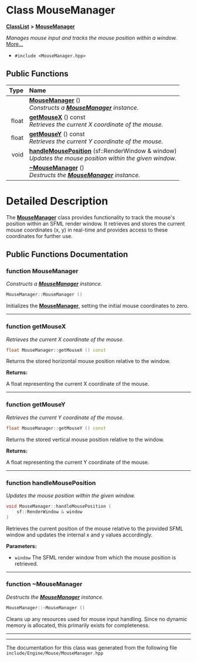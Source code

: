 

# Class MouseManager



[**ClassList**](annotated.md) **>** [**MouseManager**](classMouseManager.md)



_Manages mouse input and tracks the mouse position within a window._ [More...](#detailed-description)

* `#include <MouseManager.hpp>`





































## Public Functions

| Type | Name |
| ---: | :--- |
|   | [**MouseManager**](#function-mousemanager) () <br>_Constructs a_ [_**MouseManager**_](classMouseManager.md) _instance._ |
|  float | [**getMouseX**](#function-getmousex) () const<br>_Retrieves the current X coordinate of the mouse._  |
|  float | [**getMouseY**](#function-getmousey) () const<br>_Retrieves the current Y coordinate of the mouse._  |
|  void | [**handleMousePosition**](#function-handlemouseposition) (sf::RenderWindow & window) <br>_Updates the mouse position within the given window._  |
|   | [**~MouseManager**](#function-mousemanager) () <br>_Destructs the_ [_**MouseManager**_](classMouseManager.md) _instance._ |




























# Detailed Description


The [**MouseManager**](classMouseManager.md) class provides functionality to track the mouse's position within an SFML render window. It retrieves and stores the current mouse coordinates (x, y) in real-time and provides access to these coordinates for further use. 


    
## Public Functions Documentation




### function MouseManager 

_Constructs a_ [_**MouseManager**_](classMouseManager.md) _instance._
```C++
MouseManager::MouseManager () 
```



Initializes the [**MouseManager**](classMouseManager.md), setting the initial mouse coordinates to zero. 


        

<hr>



### function getMouseX 

_Retrieves the current X coordinate of the mouse._ 
```C++
float MouseManager::getMouseX () const
```



Returns the stored horizontal mouse position relative to the window.




**Returns:**

A float representing the current X coordinate of the mouse. 





        

<hr>



### function getMouseY 

_Retrieves the current Y coordinate of the mouse._ 
```C++
float MouseManager::getMouseY () const
```



Returns the stored vertical mouse position relative to the window.




**Returns:**

A float representing the current Y coordinate of the mouse. 





        

<hr>



### function handleMousePosition 

_Updates the mouse position within the given window._ 
```C++
void MouseManager::handleMousePosition (
    sf::RenderWindow & window
) 
```



Retrieves the current position of the mouse relative to the provided SFML window and updates the internal x and y values accordingly.




**Parameters:**


* `window` The SFML render window from which the mouse position is retrieved. 




        

<hr>



### function ~MouseManager 

_Destructs the_ [_**MouseManager**_](classMouseManager.md) _instance._
```C++
MouseManager::~MouseManager () 
```



Cleans up any resources used for mouse input handling. Since no dynamic memory is allocated, this primarily exists for completeness. 


        

<hr>

------------------------------
The documentation for this class was generated from the following file `include/Engine/Mouse/MouseManager.hpp`

